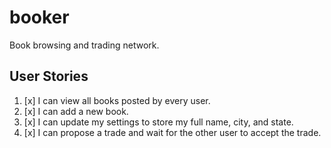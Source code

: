 # booker

Book browsing and trading network.

## User Stories
1. [x] I can view all books posted by every user.
1. [x] I can add a new book.
1. [x] I can update my settings to store my full name, city, and state.
1. [x] I can propose a trade and wait for the other user to accept the trade.

